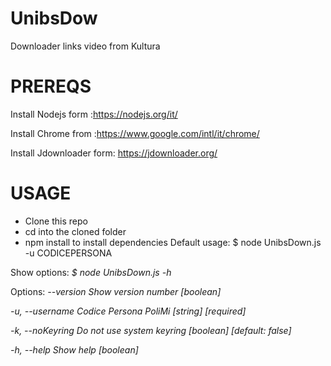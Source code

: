 # UnibsDow
Downloader links video from Kultura
# PREREQS
Install Nodejs form :https://nodejs.org/it/

Install Chrome from :https://www.google.com/intl/it/chrome/

Install Jdownloader form: https://jdownloader.org/

# USAGE
- Clone this repo
- cd into the cloned folder
- npm install to install dependencies
Default usage:
$ node UnibsDown.js -u CODICEPERSONA

Show options:
*$ node UnibsDown.js -h*

Options:
  *--version             Show version number                           [boolean]*
  
  *-u, --username         Codice Persona PoliMi               [string] [required]*
  
  *-k, --noKeyring        Do not use system keyring    [boolean] [default: false]*
  
  *-h, --help             Show help                                     [boolean]*
